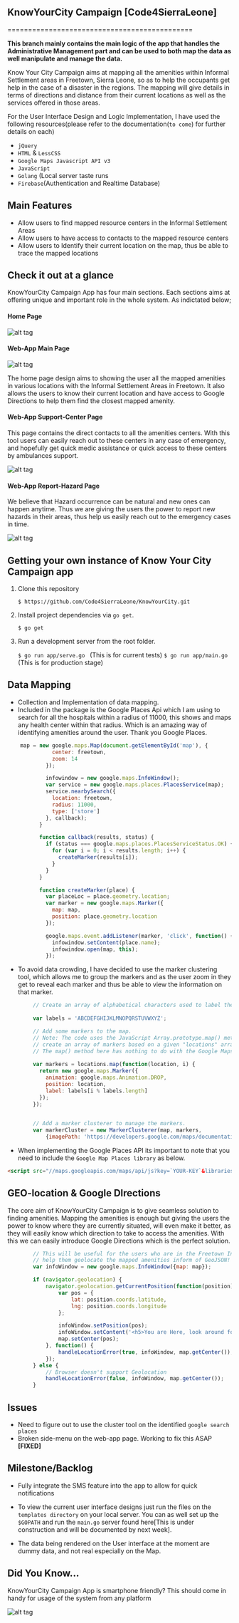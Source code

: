 ## KnowYourCity Campaign [Code4SierraLeone]
=============================================


**This branch mainly contains the main logic of the app that handles the Administrative Management part and can be used to both map the data as well manipulate and manage the data.**

Know Your City Campaign aims at mapping all the amenities within Informal Settlement areas in Freetown, Sierra Leone, so as to help the occupants get help in the case of a disaster in the regions. The mapping will give details in terms of directions and distance from their current locations as well as the services offered in those areas.


For the User Interface Design and Logic Implementation, I have used the following resources(please refer to the documentation(`to come`) for further details on each)
* `jQuery`
* `HTML` & `LessCSS`
* `Google Maps Javascript API v3`
* `JavaScript`
* `Golang` (Local server taste runs
* `Firebase`(Authentication and Realtime Database)

## Main Features
* Allow users to find mapped resource centers in the Informal Settlement Areas
* Allow users to have access to contacts to the mapped resource centers
* Allow users to  Identify their current location on the map, thus be able to trace the mapped locations

## Check it out at a glance
KnowYourCity Campaign App has four main sections. Each sections aims at offering unique and important role 
in the whole system. As indictated below;

#### Home Page

![alt tag](https://raw.githubusercontent.com/Code4SierraLeone/KnowYourCity/base/assets/img/photos/13.png)


#### Web-App Main Page

![alt tag](https://raw.githubusercontent.com/Code4SierraLeone/KnowYourCity/base/assets/img/photos/12.png)

The home page design aims to showing the user all the mapped amenities in various locations with the Informal 
Settlement Areas in Freetown. It also allows the users to know their current location and have access to Google 
Directions to help them find the closest mapped amenity.

#### Web-App Support-Center Page

This page contains the direct contacts to all the amenities centers. With this tool users can easily reach out to
these centers in any case of emergency, and hopefully get quick medic assistance or quick access to these centers 
by ambulances support.

![alt tag](https://raw.githubusercontent.com/Code4SierraLeone/KnowYourCity/base/assets/img/photos/14.png)

#### Web-App Report-Hazard Page

We believe that Hazard occurrence can be natural and new ones can happen anytime. Thus we are giving the users the power
to report new hazards in their areas, thus help us easily reach out to the emergency cases in time.

![alt tag](https://raw.githubusercontent.com/Code4SierraLeone/KnowYourCity/base/assets/img/photos/15.png)

## Getting your own instance of Know Your City Campaign app

1. Clone this repository

   `$ https://github.com/Code4SierraLeone/KnowYourCity.git`

2. Install project dependencies via `go get`.

    `$ go get`

3. Run a development server from the root folder.

    `$ go run app/serve.go ` (This is for current tests)
    `$ go run app/main.go ` (This is for production stage)

## Data Mapping
* Collection and Implementation of data mapping.
* Included in the package is the Google Places Api which I am using to search for all the hospitals within a radius of 11000, 
this shows and maps any health center within that radius. Which is an amazing way of identifying amenities around the user. Thank you Google Places.

```javascript
	map = new google.maps.Map(document.getElementById('map'), {
	          center: freetown,
	          zoom: 14
	        });

	        infowindow = new google.maps.InfoWindow();
	        var service = new google.maps.places.PlacesService(map);
	        service.nearbySearch({
	          location: freetown,
	          radius: 11000,
	          type: ['store']
	        }, callback);
	      }

	      function callback(results, status) {
	        if (status === google.maps.places.PlacesServiceStatus.OK) {
	          for (var i = 0; i < results.length; i++) {
	            createMarker(results[i]);
	          }
	        }
	      }

	      function createMarker(place) {
	        var placeLoc = place.geometry.location;
	        var marker = new google.maps.Marker({
	          map: map,
	          position: place.geometry.location
	        });

	        google.maps.event.addListener(marker, 'click', function() {
	          infowindow.setContent(place.name);
	          infowindow.open(map, this);
	        });
```

* To avoid data crowding, I have decided to use the marker clustering tool, which allows me to group the markers and as the user zoom in they get to reveal each marker and thus be able to view the information on that marker.

```javascript
        // Create an array of alphabetical characters used to label the markers.
        
        var labels = 'ABCDEFGHIJKLMNOPQRSTUVWXYZ';

        // Add some markers to the map.
        // Note: The code uses the JavaScript Array.prototype.map() method to
        // create an array of markers based on a given "locations" array.
        // The map() method here has nothing to do with the Google Maps API.
        
        var markers = locations.map(function(location, i) {
          return new google.maps.Marker({
            animation: google.maps.Animation.DROP,
            position: location,
            label: labels[i % labels.length]
          });
        });
        

        // Add a marker clusterer to manage the markers.
        var markerCluster = new MarkerClusterer(map, markers,
            {imagePath: 'https://developers.google.com/maps/documentation/javascript/examples/markerclusterer/m'});

```
* When implementing the Google Places API its important to note that you need to include the `Google Map Places library`
as below.
```html
<script src="//maps.googleapis.com/maps/api/js?key=`YOUR-KEY`&libraries=places"></script>
```

## GEO-location & Google DIrections

The core aim of KnowYourCity Campaign is to give seamless solution to finding amenities. Mapping the amenities is enough but 
giving the users the power to know where they are currently situated, will even make it better, as they will easily know which
direction to take to access the amenities. With this we can easily introduce Google Directions which is the perfect solution.

```javascript
        // This will be useful for the users who are in the Freetown Informal Settlement Areas and will
        // help them geolocate the mapped amenities inform of GeoJSON!
        var infoWindow = new google.maps.InfoWindow({map: map});

        if (navigator.geolocation) {
            navigator.geolocation.getCurrentPosition(function(position) {
                var pos = {
                    lat: position.coords.latitude,
                    lng: position.coords.longitude
                };

                infoWindow.setPosition(pos);
                infoWindow.setContent('<h5>You are Here, look around for location of the nearest Mapped Facility.</h5>');
                map.setCenter(pos);
            }, function() {
                handleLocationError(true, infoWindow, map.getCenter());
            });
        } else {
            // Browser doesn't support Geolocation
            handleLocationError(false, infoWindow, map.getCenter());
        }
```

## Issues

* Need to figure out to use the cluster tool on the identified `google search places`
* Broken side-menu on the web-app page. Working to fix this ASAP **[FIXED]**

## Milestone/Backlog
* Fully integrate the SMS feature into the app to allow for quick notifications


* To view the current user interface designs just run the files on the `templates directory` on your local server. You can as well set up the `$GOPATH` and run the `main.go` server found here[This is under construction and will be documented by next week].
* The data being rendered on the User interface at the moment are dummy data, and not real especially on the Map.

## Did You Know...

KnowYourCity Campaign App is smartphone friendly? This should come in handy for usage of the system from any platform

![alt tag](https://raw.githubusercontent.com/Code4SierraLeone/KnowYourCity/base/assets/img/photos/11.png)


